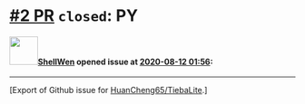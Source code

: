 # [\#2 PR](https://github.com/HuanCheng65/TiebaLite/pull/2) `closed`: PY

#### <img src="https://avatars.githubusercontent.com/u/38996248?u=a5fc859c8aa2f3de1e4248d6bedf389ca0bbe3ec&v=4" width="50">[ShellWen](https://github.com/ShellWen) opened issue at [2020-08-12 01:56](https://github.com/HuanCheng65/TiebaLite/pull/2):






-------------------------------------------------------------------------------



[Export of Github issue for [HuanCheng65/TiebaLite](https://github.com/HuanCheng65/TiebaLite).]
